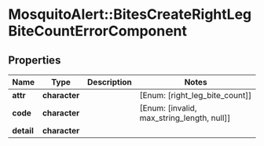 # MosquitoAlert::BitesCreateRightLegBiteCountErrorComponent


## Properties
Name | Type | Description | Notes
------------ | ------------- | ------------- | -------------
**attr** | **character** |  | [Enum: [right_leg_bite_count]] 
**code** | **character** |  | [Enum: [invalid, max_string_length, null]] 
**detail** | **character** |  | 


